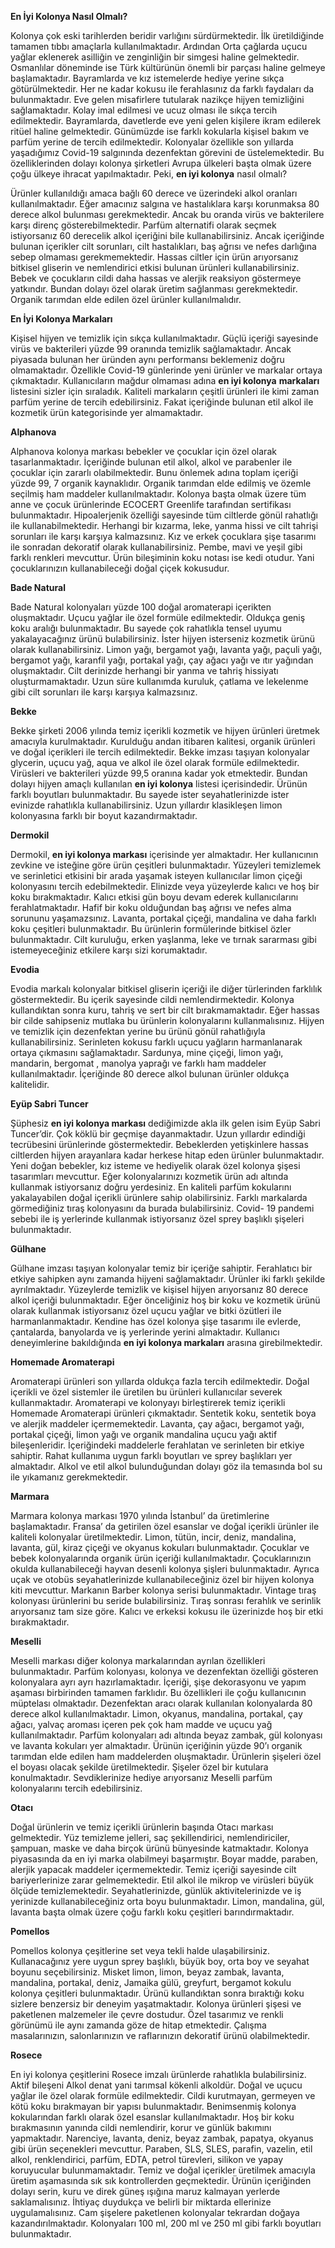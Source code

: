 **En İyi Kolonya Nasıl Olmalı?**

  

Kolonya çok eski tarihlerden beridir varlığını sürdürmektedir. İlk üretildiğinde tamamen tıbbı amaçlarla kullanılmaktadır. Ardından Orta çağlarda uçucu yağlar eklenerek asilliğin ve zenginliğin bir simgesi haline gelmektedir. Osmanlılar döneminde ise Türk kültürünün önemli bir parçası haline gelmeye başlamaktadır. Bayramlarda ve kız istemelerde hediye yerine sıkça götürülmektedir. Her ne kadar kokusu ile ferahlasınız da farklı faydaları da bulunmaktadır. Eve gelen misafirlere tutularak nazikçe hijyen temizliğini sağlamaktadır. Kolay imal edilmesi ve ucuz olması ile sıkça tercih edilmektedir. Bayramlarda, davetlerde eve yeni gelen kişilere ikram edilerek ritüel haline gelmektedir. Günümüzde ise farklı kokularla kişisel bakım ve parfüm yerine de tercih edilmektedir. Kolonyalar özellikle son yıllarda yaşadığımız Covid-19 salgınında dezenfektan görevini de üstelemektedir. Bu özelliklerinden dolayı kolonya şirketleri Avrupa ülkeleri başta olmak üzere çoğu ülkeye ihracat yapılmaktadır. Peki, **en iyi kolonya** nasıl olmalı?

  

Ürünler kullanıldığı amaca bağlı 60 derece ve üzerindeki alkol oranları kullanılmaktadır. Eğer amacınız salgına ve hastalıklara karşı korunmaksa 80 derece alkol bulunması gerekmektedir. Ancak bu oranda virüs ve bakterilere karşı direnç gösterebilmektedir. Parfüm alternatifi olarak seçmek istiyorsanız 60 derecelik alkol içeriğini bile kullanabilirsiniz. Ancak içeriğinde bulunan içerikler cilt sorunları, cilt hastalıkları, baş ağrısı ve nefes darlığına sebep olmaması gerekmemektedir. Hassas ciltler için ürün arıyorsanız bitkisel gliserin ve nemlendirici etkisi bulunan ürünleri kullanabilirsiniz. Bebek ve çocukların cildi daha hassas ve alerjik reaksiyon göstermeye yatkındır. Bundan dolayı özel olarak üretim sağlanması gerekmektedir. Organik tarımdan elde edilen özel ürünler kullanılmalıdır.

  

**En İyi Kolonya Markaları**

  

Kişisel hijyen ve temizlik için sıkça kullanılmaktadır. Güçlü içeriği sayesinde virüs ve bakterileri yüzde 99 oranında temizlik sağlamaktadır. Ancak piyasada bulunan her üründen aynı performansı beklemeniz doğru olmamaktadır. Özellikle Covid-19 günlerinde yeni ürünler ve markalar ortaya çıkmaktadır. Kullanıcıların mağdur olmaması adına **en iyi kolonya** **markaları** listesini sizler için sıraladık. Kaliteli markaların çeşitli ürünleri ile kimi zaman parfüm yerine de tercih edebilirsiniz. Fakat içeriğinde bulunan etil alkol ile kozmetik ürün kategorisinde yer almamaktadır.

  

**Alphanova**

  

Alphanova kolonya markası bebekler ve çocuklar için özel olarak tasarlanmaktadır. İçeriğinde bulunan etil alkol, alkol ve parabenler ile çocuklar için zararlı olabilmektedir. Bunu önlemek adına toplam içeriği yüzde 99, 7 organik kaynaklıdır. Organik tarımdan elde edilmiş ve özemle seçilmiş ham maddeler kullanılmaktadır. Kolonya başta olmak üzere tüm anne ve çocuk ürünlerinde ECOCERT Greenlife tarafından sertifikası bulunmaktadır. Hipoalerjenik özelliği sayesinde tüm ciltlerde gönül rahatlığı ile kullanabilmektedir. Herhangi bir kızarma, leke, yanma hissi ve cilt tahrişi sorunları ile karşı karşıya kalmazsınız. Kız ve erkek çocuklara şişe tasarımı ile sonradan dekoratif olarak kullanabilirsiniz. Pembe, mavi ve yeşil gibi farklı renkleri mevcuttur. Ürün bileşiminin koku notası ise kedi otudur. Yani çocuklarınızın kullanabileceği doğal çiçek kokusudur.

  

**Bade Natural**

  

Bade Natural kolonyaları yüzde 100 doğal aromaterapi içerikten oluşmaktadır. Uçucu yağlar ile özel formüle edilmektedir. Oldukça geniş koku aralığı bulunmaktadır. Bu sayede çok rahatlıkla tensel uyumu yakalayacağınız ürünü bulabilirsiniz. İster hijyen isterseniz kozmetik ürünü olarak kullanabilirsiniz. Limon yağı, bergamot yağı, lavanta yağı, paçuli yağı, bergamot yağı, karanfil yağı, portakal yağı, çay ağacı yağı ve ıtır yağından oluşmaktadır. Cilt derinizde herhangi bir yanma ve tahriş hissiyatı oluşturmamaktadır. Uzun süre kullanımda kuruluk, çatlama ve lekelenme gibi cilt sorunları ile karşı karşıya kalmazsınız.

  

**Bekke**

  

Bekke şirketi 2006 yılında temiz içerikli kozmetik ve hijyen ürünleri üretmek amacıyla kurulmaktadır. Kurulduğu andan itibaren kalitesi, organik ürünleri ve doğal içerikleri ile tercih edilmektedir. Bekke imzası taşıyan kolonyalar glycerin, uçucu yağ, aqua ve alkol ile özel olarak formüle edilmektedir. Virüsleri ve bakterileri yüzde 99,5 oranına kadar yok etmektedir. Bundan dolayı hijyen amaçlı kullanılan **en iyi kolonya** listesi içerisindedir. Ürünün farklı boyutları bulunmaktadır. Bu sayede ister seyahatlerinizde ister evinizde rahatlıkla kullanabilirsiniz. Uzun yıllardır klasikleşen limon kolonyasına farklı bir boyut kazandırmaktadır.

  

**Dermokil**

  

Dermokil, **en iyi kolonya markası** içerisinde yer almaktadır. Her kullanıcının zevkine ve isteğine göre ürün çeşitleri bulunmaktadır. Yüzeyleri temizlemek ve serinletici etkisini bir arada yaşamak isteyen kullanıcılar limon çiçeği kolonyasını tercih edebilmektedir. Elinizde veya yüzeylerde kalıcı ve hoş bir koku bırakmaktadır. Kalıcı etkisi gün boyu devam ederek kullanıcılarını ferahlatmaktadır. Hafif bir koku olduğundan baş ağrısı ve nefes alma sorununu yaşamazsınız. Lavanta, portakal çiçeği, mandalina ve daha farklı koku çeşitleri bulunmaktadır. Bu ürünlerin formülerinde bitkisel özler bulunmaktadır. Cilt kuruluğu, erken yaşlanma, leke ve tırnak sararması gibi istemeyeceğiniz etkilere karşı sizi korumaktadır.

  

**Evodia**

  

Evodia markalı kolonyalar bitkisel gliserin içeriği ile diğer türlerinden farklılık göstermektedir. Bu içerik sayesinde cildi nemlendirmektedir. Kolonya kullandıktan sonra kuru, tahriş ve sert bir cilt bırakmamaktadır. Eğer hassas bir cilde sahipseniz mutlaka bu ürünlerin kolonyalarını kullanmalısınız. Hijyen ve temizlik için dezenfektan yerine bu ürünü gönül rahatlığıyla kullanabilirsiniz. Serinleten kokusu farklı uçucu yağların harmanlanarak ortaya çıkmasını sağlamaktadır. Sardunya, mine çiçeği, limon yağı, mandarin, bergomat , manolya yaprağı ve farklı ham maddeler kullanılmaktadır. İçeriğinde 80 derece alkol bulunan ürünler oldukça kalitelidir.

  

**Eyüp Sabri Tuncer**

  

Şüphesiz **en iyi kolonya markası** dediğimizde akla ilk gelen isim Eyüp Sabri Tuncer’dir. Çok köklü bir geçmişe dayanmaktadır. Uzun yıllardır edindiği tecrübesini ürünlerinde göstermektedir. Bebeklerden yetişkinlere hassas ciltlerden hijyen arayanlara kadar herkese hitap eden ürünler bulunmaktadır. Yeni doğan bebekler, kız isteme ve hediyelik olarak özel kolonya şişesi tasarımları mevcuttur. Eğer kolonyalarınızı kozmetik ürün adı altında kullanmak istiyorsanız doğru yerdesiniz. En kaliteli parfüm kokularını yakalayabilen doğal içerikli ürünlere sahip olabilirsiniz. Farklı markalarda görmediğiniz tıraş kolonyasını da burada bulabilirsiniz. Covid- 19 pandemi sebebi ile iş yerlerinde kullanmak istiyorsanız özel sprey başlıklı şişeleri bulunmaktadır.

  

**Gülhane**

  

Gülhane imzası taşıyan kolonyalar temiz bir içeriğe sahiptir. Ferahlatıcı bir etkiye sahipken aynı zamanda hijyeni sağlamaktadır. Ürünler iki farklı şekilde ayrılmaktadır. Yüzeylerde temizlik ve kişisel hijyen arıyorsanız 80 derece alkol içeriği bulunmaktadır. Eğer önceliğiniz hoş bir koku ve kozmetik ürünü olarak kullanmak istiyorsanız özel uçucu yağlar ve bitki özütleri ile harmanlanmaktadır. Kendine has özel kolonya şişe tasarımı ile evlerde, çantalarda, banyolarda ve iş yerlerinde yerini almaktadır. Kullanıcı deneyimlerine bakıldığında **en iyi kolonya markaları** arasına girebilmektedir.

  

**Homemade Aromaterapi**

  

Aromaterapi ürünleri son yıllarda oldukça fazla tercih edilmektedir. Doğal içerikli ve özel sistemler ile üretilen bu ürünleri kullanıcılar severek kullanmaktadır. Aromaterapi ve kolonyayı birleştirerek temiz içerikli Homemade Aromaterapi ürünleri çıkmaktadır. Sentetik koku, sentetik boya ve alerjik maddeler içermemektedir. Lavanta, çay ağacı, bergamot yağı, portakal çiçeği, limon yağı ve organik mandalina uçucu yağı aktif bileşenleridir. İçeriğindeki maddelerle ferahlatan ve serinleten bir etkiye sahiptir. Rahat kullanıma uygun farklı boyutları ve sprey başlıkları yer almaktadır. Alkol ve etil alkol bulunduğundan dolayı göz ila temasında bol su ile yıkamanız gerekmektedir.

  

**Marmara**

  

Marmara kolonya markası 1970 yılında İstanbul’ da üretimlerine başlamaktadır. Fransa’ da getirilen özel esanslar ve doğal içerikli ürünler ile kaliteli kolonyalar üretilmektedir. Limon, tütün, incir, deniz, mandalina, lavanta, gül, kiraz çiçeği ve okyanus kokuları bulunmaktadır. Çocuklar ve bebek kolonyalarında organik ürün içeriği kullanılmaktadır. Çocuklarınızın okulda kullanabileceği hayvan desenli kolonya şişleri bulunmaktadır. Ayrıca uçak ve otobüs seyahatlerinizde kullanabileceğiniz özel bir hijyen kolonya kiti mevcuttur. Markanın Barber kolonya serisi bulunmaktadır. Vintage tıraş kolonyası ürünlerini bu seride bulabilirsiniz. Tıraş sonrası ferahlık ve serinlik arıyorsanız tam size göre. Kalıcı ve erkeksi kokusu ile üzerinizde hoş bir etki bırakmaktadır.

  

**Meselli**

  

Meselli markası diğer kolonya markalarından ayrılan özellikleri bulunmaktadır. Parfüm kolonyası, kolonya ve dezenfektan özelliği gösteren kolonyalara ayrı ayrı hazırlamaktadır. İçeriği, şişe dekorasyonu ve yapım aşaması birbirinden tamamen farklıdır. Bu özellikleri ile çoğu kullanıcının müptelası olmaktadır. Dezenfektan aracı olarak kullanılan kolonyalarda 80 derece alkol kullanılmaktadır. Limon, okyanus, mandalina, portakal, çay ağacı, yalvaç aroması içeren pek çok ham madde ve uçucu yağ kullanılmaktadır. Parfüm kolonyaları adı altında beyaz zambak, gül kolonyası ve lavanta kokuları yer almaktadır. Ürünün içeriğinin yüzde 90’ı organik tarımdan elde edilen ham maddelerden oluşmaktadır. Ürünlerin şişeleri özel el boyası olacak şekilde üretilmektedir. Şişeler özel bir kutulara konulmaktadır. Sevdiklerinize hediye arıyorsanız Meselli parfüm kolonyalarını tercih edebilirsiniz.

  

**Otacı**

  

Doğal ürünlerin ve temiz içerikli ürünlerin başında Otacı markası gelmektedir. Yüz temizleme jelleri, saç şekillendirici, nemlendiriciler, şampuan, maske ve daha birçok ürünü bünyesinde katmaktadır. Kolonya piyasasında da en iyi marka olabilmeyi başarmıştır. Boyar madde, paraben, alerjik yapacak maddeler içermemektedir. Temiz içeriği sayesinde cilt bariyerlerinize zarar gelmemektedir. Etil alkol ile mikrop ve virüsleri büyük ölçüde temizlemektedir. Seyahatlerinizde, günlük aktivitelerinizde ve iş yerinizde kullanabileceğiniz orta boyu bulunmaktadır. Limon, mandalina, gül, lavanta başta olmak üzere çoğu farklı koku çeşitleri barındırmaktadır.

  

**Pomellos**

  

Pomellos kolonya çeşitlerine set veya tekli halde ulaşabilirsiniz. Kullanacağınız yere uygun sprey başlıklı, büyük boy, orta boy ve seyahat boyunu seçebilirsiniz. Misket limon, limon, beyaz zambak, lavanta, mandalina, portakal, deniz, Jamaika gülü, greyfurt, bergamot kokulu kolonya çeşitleri bulunmaktadır. Ürünü kullandıktan sonra bıraktığı koku sizlere benzersiz bir deneyim yaşatmaktadır. Kolonya ürünleri şişesi ve paketlenen malzemeler ile çevre dostudur. Özel tasarımız ve renkli görünümü ile aynı zamanda göze de hitap etmektedir. Çalışma masalarınızın, salonlarınızın ve raflarınızın dekoratif ürünü olabilmektedir.

  

**Rosece**

  

En iyi kolonya çeşitlerini Rosece imzalı ürünlerde rahatlıkla bulabilirsiniz. Aktif bileşeni Alkol denat yani tarımsal kökenli alkoldür. Doğal ve uçucu yağlar ile özel olarak formüle edilmektedir. Cildi kurutmayan, germeyen ve kötü koku bırakmayan bir yapısı bulunmaktadır. Benimsenmiş kolonya kokularından farklı olarak özel esanslar kullanılmaktadır. Hoş bir koku bırakmasının yanında cildi nemlendirir, korur ve günlük bakımını yapmaktadır. Narenciye, lavanta, deniz, beyaz zambak, papatya, okyanus gibi ürün seçenekleri mevcuttur. Paraben, SLS, SLES, parafin, vazelin, etil alkol, renklendirici, parfüm, EDTA, petrol türevleri, silikon ve yapay koruyucular bulunmamaktadır. Temiz ve doğal içerikler üretilmek amacıyla üretim aşamasında sık sık kontrollerden geçmektedir. Ürünün içeriğinden dolayı serin, kuru ve direk güneş ışığına maruz kalmayan yerlerde saklamalısınız. İhtiyaç duydukça ve belirli bir miktarda ellerinize uygulamalısınız. Cam şişelere paketlenen kolonyalar tekrardan doğaya kazandırılmaktadır. Kolonyaları 100 ml, 200 ml ve 250 ml gibi farklı boyutları bulunmaktadır.